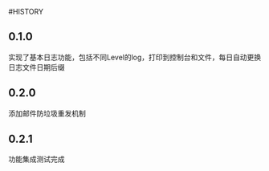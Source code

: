 #HISTORY

## 0.1.0 
实现了基本日志功能，包括不同Level的log，打印到控制台和文件，每日自动更换日志文件日期后缀

## 0.2.0
添加邮件防垃圾重发机制

## 0.2.1
功能集成测试完成